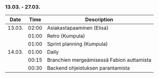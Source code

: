 ### 13.03. - 27.03.

| Date   | Time  | Description                               |
| ------ | ----- | ----------------------------------------- |
| 13.03. | 02:00 | Asiakastapaaminen (Elisa)                 |
|        | 01:00 | Retro (Kumpula)                           |
|        | 01:00 | Sprint planning (Kumpula)                 |
| 14.03. | 01:00 | Daily                                     |
|        | 00:15 | Branchien mergeämisessä Fabion auttamista |
|        | 00:30 | Backend ohjeistuksen parantamista         |
